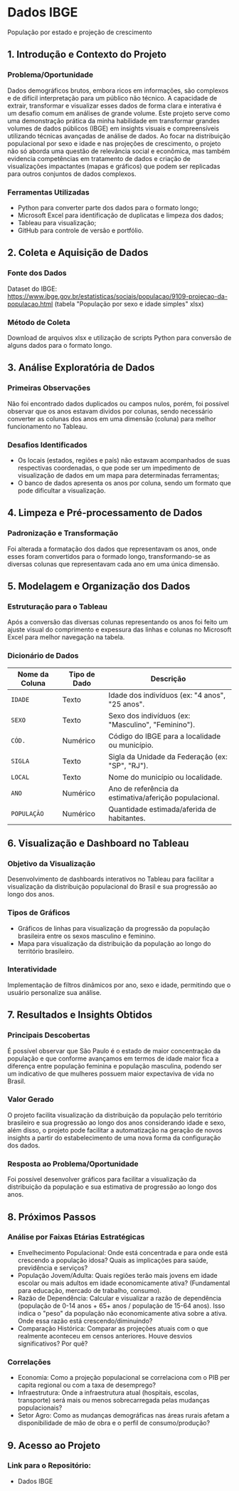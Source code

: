 # Dados IBGE
População por estado e projeção de crescimento

## 1. Introdução e Contexto do Projeto

### Problema/Oportunidade
Dados demográficos brutos, embora ricos em informações, são complexos e de difícil interpretação para um público não técnico. A capacidade de extrair, transformar e visualizar esses dados de forma clara e interativa é um desafio comum em análises de grande volume. Este projeto serve como uma demonstração prática da minha habilidade em transformar grandes volumes de dados públicos (IBGE) em insights visuais e compreensíveis utilizando técnicas avançadas de análise de dados. Ao focar na distribuição populacional por sexo e idade e nas projeções de crescimento, o projeto não só aborda uma questão de relevância social e econômica, mas também evidencia competências em tratamento de dados e criação de visualizações impactantes (mapas e gráficos) que podem ser replicadas para outros conjuntos de dados complexos.

### Ferramentas Utilizadas
- Python para converter parte dos dados para o formato longo;
- Microsoft Excel para identificação de duplicatas e limpeza dos dados;
- Tableau para visualização;
- GitHub para controle de versão e portfólio.

## 2. Coleta e Aquisição de Dados

### Fonte dos Dados
Dataset do IBGE: https://www.ibge.gov.br/estatisticas/sociais/populacao/9109-projecao-da-populacao.html (tabela "População por sexo e idade simples" xlsx)

### Método de Coleta
Download de arquivos xlsx e utilização de scripts Python para conversão de alguns dados para o formato longo.

## 3. Análise Exploratória de Dados

### Primeiras Observações
Não foi encontrado dados duplicados ou campos nulos, porém, foi possível observar que os anos estavam dividos por colunas, sendo necessário converter as colunas dos anos em uma dimensão (coluna) para melhor funcionamento no Tableau.

### Desafios Identificados
- Os locais (estados, regiões e país) não estavam acompanhados de suas respectivas coordenadas, o que pode ser um impedimento de visualização de dados em um mapa para determinadas ferramentas;
- O banco de dados apresenta os anos por coluna, sendo um formato que pode dificultar a visualização.

## 4. Limpeza e Pré-processamento de Dados
   
### Padronização e Transformação
Foi alterada a formatação dos dados que representavam os anos, onde esses foram convertidos para o formado longo, transformando-se as diversas colunas que representavam cada ano em uma única dimensão.

## 5. Modelagem e Organização dos Dados

### Estruturação para o Tableau
Após a conversão das diversas colunas representando os anos foi feito um ajuste visual do comprimento e expessura das linhas e colunas no Microsoft Excel para melhor navegação na tabela.

### Dicionário de Dados

| Nome da Coluna | Tipo de Dado | Descrição                                                   |
| -------------- | ------------ | ----------------------------------------------------------- |
| `IDADE`        | Texto        | Idade dos indivíduos (ex: "4 anos", "25 anos". |
| `SEXO`         | Texto        | Sexo dos indivíduos (ex: "Masculino", "Feminino").          |
| `CÓD.`         | Numérico     | Código do IBGE para a localidade ou município.              |
| `SIGLA`        | Texto        | Sigla da Unidade da Federação (ex: "SP", "RJ").             |
| `LOCAL`        | Texto        | Nome do município ou localidade.                            |
| `ANO`          | Numérico     | Ano de referência da estimativa/aferição populacional.               |
| `POPULAÇÃO`    | Numérico     | Quantidade estimada/aferida de habitantes.                  |

## 6. Visualização e Dashboard no Tableau

### Objetivo da Visualização
Desenvolvimento de dashboards interativos no Tableau para facilitar a visualização da distribuição populacional do Brasil e sua progressão ao longo dos anos.

### Tipos de Gráficos
- Gráficos de linhas para visualização da progressão da população brasileira entre os sexos masculino e feminino.
- Mapa para visualização da distribuição da população ao longo do território brasileiro.
  
### Interatividade
Implementação de filtros dinâmicos por ano, sexo e idade, permitindo que o usuário personalize sua análise.

## 7. Resultados e Insights Obtidos
   
### Principais Descobertas
É possível observar que São Paulo é o estado de maior concentração da população e que conforme avançamos em termos de idade maior fica a diferença entre população feminina e população masculina, podendo ser um indicativo de que mulheres possuem maior expectaviva de vida no Brasil.

### Valor Gerado
O projeto facilita visualização da distribuição da população pelo território brasileiro e sua progressão ao longo dos anos considerando idade e sexo, além disso, o projeto pode facilitar a automatização na geração de novos insights a partir do estabelecimento de uma nova forma da configuração dos dados.

### Resposta ao Problema/Oportunidade
Foi possível desenvolver gráficos para facilitar a visualização da distribuição da população e sua estimativa de progressão ao longo dos anos.

## 8. Próximos Passos 

### Análise por Faixas Etárias Estratégicas
- Envelhecimento Populacional: Onde está concentrada e para onde está crescendo a população idosa? Quais as implicações para saúde, previdência e serviços?
- População Jovem/Adulta: Quais regiões terão mais jovens em idade escolar ou mais adultos em idade economicamente ativa? (Fundamental para educação, mercado de trabalho, consumo).
- Razão de Dependência: Calcular e visualizar a razão de dependência (população de 0-14 anos + 65+ anos / população de 15-64 anos). Isso indica o "peso" da população não economicamente ativa sobre a ativa. Onde essa razão está crescendo/diminuindo?
- Comparação Histórica: Comparar as projeções atuais com o que realmente aconteceu em censos anteriores. Houve desvios significativos? Por quê?

### Correlações
- Economia: Como a projeção populacional se correlaciona com o PIB per capita regional ou com a taxa de desemprego?
- Infraestrutura: Onde a infraestrutura atual (hospitais, escolas, transporte) será mais ou menos sobrecarregada pelas mudanças populacionais?
- Setor Agro: Como as mudanças demográficas nas áreas rurais afetam a disponibilidade de mão de obra e o perfil de consumo/produção?

## 9. Acesso ao Projeto

### Link para o Repositório: 
- Dados IBGE
